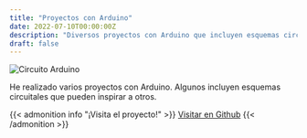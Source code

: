 ```yaml
---
title: "Proyectos con Arduino"
date: 2022-07-10T00:00:00Z
description: "Diversos proyectos con Arduino que incluyen esquemas circuitales e ideas inspiradoras."
draft: false
---
```

![Circuito Arduino](/Circuito1.png)

He realizado varios proyectos con Arduino. Algunos incluyen esquemas circuitales que pueden inspirar a otros.

{{< admonition info "¡Visita el proyecto!" >}}
[Visitar en Github](https://github.com/RodrigoPerez943/Arduino-Projects)
{{< /admonition >}}



